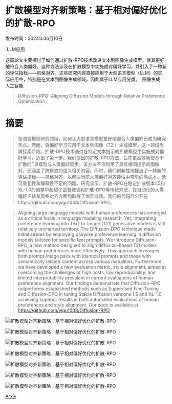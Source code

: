 # 扩散模型对齐新策略：基于相对偏好优化的扩散-RPO

发布时间：2024年06月10日

`LLM应用

这篇论文主要探讨了如何通过扩散-RPO技术改进文本到图像生成模型，使其更好地符合人类偏好。这种方法涉及在扩散模型中实施成对偏好学习，并引入了一种新的评估指标——风格对齐。这些研究内容直接应用于大型语言模型（LLM）的实际应用中，特别是在文本到图像生成领域，因此属于LLM应用分类。` `图像生成` `人工智能`

> Diffusion-RPO: Aligning Diffusion Models through Relative Preference Optimization

# 摘要

> 在语言模型研究领域，如何让大型语言模型更好地迎合人类偏好已成为研究热点。然而，将偏好学习应用于文本到图像（T2I）生成模型，这一领域尚属探索阶段。扩散-DPO技术通过在特定文本提示的扩散模型中实施成对偏好学习，迈出了第一步。我们提出的扩散-RPO方法，旨在更高效地使基于扩散的T2I模型与人类偏好同步。该方法不仅利用了具有相同提示的图像对，还涵盖了跨模态的语义相关内容。同时，我们创新性地提出了一种新的评估指标——风格对齐，以解决当前人类偏好对齐评估中常见的高成本、低可重复性和解释性不足的问题。研究显示，扩散-RPO在稳定扩散版本1.5和XL-1.0的调整中超越了监督微调和扩散-DPO等传统方法，在自动化的人类偏好评估和风格对齐方面均取得了优异成绩。我们的代码已公开在https://github.com/yigu1008/Diffusion-RPO。

> Aligning large language models with human preferences has emerged as a critical focus in language modeling research. Yet, integrating preference learning into Text-to-Image (T2I) generative models is still relatively uncharted territory. The Diffusion-DPO technique made initial strides by employing pairwise preference learning in diffusion models tailored for specific text prompts. We introduce Diffusion-RPO, a new method designed to align diffusion-based T2I models with human preferences more effectively. This approach leverages both prompt-image pairs with identical prompts and those with semantically related content across various modalities. Furthermore, we have developed a new evaluation metric, style alignment, aimed at overcoming the challenges of high costs, low reproducibility, and limited interpretability prevalent in current evaluations of human preference alignment. Our findings demonstrate that Diffusion-RPO outperforms established methods such as Supervised Fine-Tuning and Diffusion-DPO in tuning Stable Diffusion versions 1.5 and XL-1.0, achieving superior results in both automated evaluations of human preferences and style alignment. Our code is available at https://github.com/yigu1008/Diffusion-RPO

![扩散模型对齐新策略：基于相对偏好优化的扩散-RPO](../../../paper_images/2406.06382/Teaser.png)

![扩散模型对齐新策略：基于相对偏好优化的扩散-RPO](../../../paper_images/2406.06382/SDXL_examples.png)

![扩散模型对齐新策略：基于相对偏好优化的扩散-RPO](../../../paper_images/2406.06382/style_example.png)

![扩散模型对齐新策略：基于相对偏好优化的扩散-RPO](../../../paper_images/2406.06382/style_alignment_examples.png)

![扩散模型对齐新策略：基于相对偏好优化的扩散-RPO](../../../paper_images/2406.06382/SDXL_appendix_1.png)

![扩散模型对齐新策略：基于相对偏好优化的扩散-RPO](../../../paper_images/2406.06382/SDXL_appendix_2.png)

![扩散模型对齐新策略：基于相对偏好优化的扩散-RPO](../../../paper_images/2406.06382/Style_alignment_appendix.png)

[Arxiv](https://arxiv.org/abs/2406.06382)